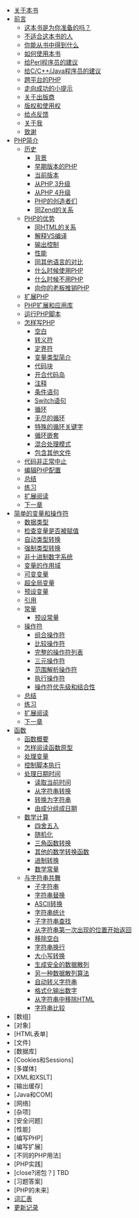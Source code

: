 - [关于本书](README.md)
- [前言](Preface/index.md)
  - [这本书是为你准备的吗？](Preface/is_this_book_for_you.md)
  - [不适合这本书的人](Preface/who_this_book_is_not_for.md)
  - [你能从书中得到什么](Preface/what_you_will_get_out_of_this_book.md)
  - [如何使用本书](Preface/how_to_use_this_book.md)
  - [给Perl程序员的建议](Preface/a_note_for_programmers_comming_from_Perl.md)
  - [给C/C++/Java程序员的建议](Preface/a_note_for_programmers_coming_from_c_cpp_or_java.md)
  - [跨平台的PHP](Preface/cross-platform_php.md)
  - [走向成功的小提示](Preface/tips_for_success.md)
  - [关于出版商](Preface/about_the_publisher.md)
  - [版权和使用权](Preface/copyright_and_usage_rights.md)
  - [给点反馈](Preface/give_something_back.md)
  - [关于我](Preface/about_me.md)
  - [致谢](Preface/acknowledgements.md)
- [PHP简介](Introducing_PHP/index.md)
  - [历史](Introducing_PHP/History/index.md)
    - [背景](Introducing_PHP/History/background.md)
    - [早期版本的PHP](Introducing_PHP/History/early_versions_of_php.md)
    - [当前版本](Introducing_PHP/History/current_release.md)
    - [从PHP 3升级](Introducing_PHP/History/upgrading_from_php_3.md)
    - [从PHP 4升级](Introducing_PHP/History/upgrading_from_php_4.md)
    - [PHP的创造者们](Introducing_PHP/History/the_creators_of_php.md)
    - [同Zend的关系](Introducing_PHP/History/the_zend_relationship.md)
  - [PHP的优势](Introducing_PHP/Advantages_of_PHP/index.md)
    - [同HTML的关系](Introducing_PHP/Advantages_of_PHP/the_html_relationship.md)
    - [解释VS编译](Introducing_PHP/Advantages_of_PHP/interpreting_vs_compiling.md)
    - [输出控制](Introducing_PHP/Advantages_of_PHP/output_control.md)
    - [性能](Introducing_PHP/Advantages_of_PHP/performance.md)
    - [同其他语言的对比](Introducing_PHP/Advantages_of_PHP/competing_languages.md)
    - [什么时候使用PHP](Introducing_PHP/Advantages_of_PHP/when_to_use_php.md)
    - [什么时候不用PHP](Introducing_PHP/Advantages_of_PHP/when_not_to_use_php.md)
    - [向你的老板推销PHP](Introducing_PHP/Advantages_of_PHP/selling_php_to_your_boss.md)
  - [扩展PHP](Introducing_PHP/extending_php.md)
  - [PHP扩展和应用库](Introducing_PHP/pear.md)
  - [运行PHP脚本](Introducing_PHP/running_php_scripts.md)
  - [怎样写PHP](Introducing_PHP/How_PHP_is_written/index.md)
    - [空白](Introducing_PHP/How_PHP_is_written/whitespace.md)
    - [转义符](Introducing_PHP/How_PHP_is_written/escape_sequences.md)
    - [定界符](Introducing_PHP/How_PHP_is_written/heredoc.md)
    - [变量类型简介](Introducing_PHP/How_PHP_is_written/brief_introduction_to_variable_types.md)
    - [代码块](Introducing_PHP/How_PHP_is_written/code_blocks.md)
    - [开合代码岛](Introducing_PHP/How_PHP_is_written/opening_and_closing_code_islands.md)
    - [注释](Introducing_PHP/How_PHP_is_written/comments.md)
    - [条件语句](Introducing_PHP/How_PHP_is_written/conditional_statements.md)
    - [Switch语句](Introducing_PHP/How_PHP_is_written/case_switching.md)
    - [循环](Introducing_PHP/How_PHP_is_written/loops.md)
    - [无尽的循环](Introducing_PHP/How_PHP_is_written/infinite_loops.md)
    - [特殊的循环关键字](Introducing_PHP/How_PHP_is_written/special_loop_keywords.md)
    - [循环嵌套](Introducing_PHP/How_PHP_is_written/loops_within_loops.md)
    - [混合处理模式](Introducing_PHP/How_PHP_is_written/mixed-mode_processing.md)
    - [包含其他文件](Introducing_PHP/How_PHP_is_written/including_other_files.md)
  - [代码非正常中止](Introducing_PHP/abnormal_script_termination.md)
  - [编辑PHP配置](Introducing_PHP/editing_your_php_configuration.md)
  - [总结](Introducing_PHP/summary.md)
  - [练习](Introducing_PHP/exercises.md)
  - [扩展阅读](Introducing_PHP/further_reading.md)
  - [下一章](Introducing_PHP/next_chapter.md)
- [简单的变量和操作符](Simple_variables_and_operators/index.md)
  - [数据类型](Simple_variables_and_operators/types_of_data.md)
  - [检查变量是否被赋值](Simple_variables_and_operators/checking_a_variable_is_set.md)
  - [自动类型转换](Simple_variables_and_operators/automatic_type_conversion.md)
  - [强制类型转换](Simple_variables_and_operators/forcing_a_type_with_type_casting.md)
  - [非十进制数字系统](Simple_variables_and_operators/non-decimal_number_systems.md)
  - [变量的作用域](Simple_variables_and_operators/variable_scope.md)
  - [可变变量](Simple_variables_and_operators/variable_variables.md)
  - [超全局变量](Simple_variables_and_operators/superglobals.md)
  - [预设变量](Simple_variables_and_operators/pre-set_variables.md)
  - [引用](Simple_variables_and_operators/references.md)
  - [常量](Simple_variables_and_operators/Constants/index.md)
    - [预设常量](Simple_variables_and_operators/Constants/pre-set_constants.md)
  - [操作符](Simple_variables_and_operators/Operators/index.md)
    - [组合操作符](Simple_variables_and_operators/Operators/shorthand_unary_operators.md)
    - [比较操作符](Simple_variables_and_operators/Operators/comparison_operators.md)
    - [完整的操作符列表](Simple_variables_and_operators/Operators/complete_operator_list.md)
    - [三元操作符](Simple_variables_and_operators/Operators/the_ternary_operator.md)
    - [范围解析操作符](Simple_variables_and_operators/Operators/the_scope_resolution_operator.md)
    - [执行操作符](Simple_variables_and_operators/Operators/the_execution_operator.md)
    - [操作符优先级和结合性](Simple_variables_and_operators/Operators/operator_precedence_and_associativity.md)
  - [总结](Simple_variables_and_operators/summary.md)
  - [练习](Simple_variables_and_operators/exercises.md)
  - [扩展阅读](Simple_variables_and_operators/further_reading.md)
  - [下一章](Simple_variables_and_operators/next_chapter.md)
- [函数](Functions/index.md)
  - [函数概要](Functions/functions_overview.md)
  - [怎样阅读函数原型](Functions/how_to_read_function_prototypes.md)
  - [处理变量](Functions/working_with_variables.md)
  - [控制脚本执行](Functions/controlling_script_execution.md)
  - [处理日期时间](Functions/Working_with_date_and_time/index.md)
    - [读取当前时间](Functions/Working_with_date_and_time/reading_the_current_time.md)
    - [从字符串转换](Functions/Working_with_date_and_time/converting_from_a_string.md)
    - [转换为字符串](Functions/Working_with_date_and_time/converting_to_a_string.md)
    - [由成分组成日期](Functions/Working_with_date_and_time/converting_from_components.md)
  - [数学计算](Functions/Mathematics/index.md)
    - [四舍五入](Functions/Mathematics/rounding.md)
    - [随机化](Functions/Mathematics/randomisation.md)
    - [三角函数转换](Functions/Mathematics/trigonometrical_conversion.md)
    - [其他的数学转换函数](Functions/Mathematics/other_mathematical_conversion_functions.md)
    - [进制转换](Functions/Mathematics/base_conversion.md)
    - [数学常量](Functions/Mathematics/mathematical_constants.md)
  - [与字符串共舞](Functions/Playing_with_strings/index.md)
    - [子字符串](Functions/Playing_with_strings/reading_from_part_of_a_string.md)
    - [字符串替换](Functions/Playing_with_strings/replacing_parts_of_a_string.md)
    - [ASCII转换](Functions/Playing_with_strings/converting_to_and_from_ASCII.md)
    - [字符串统计](Functions/Playing_with_strings/measuring_strings.md)
    - [子字符串查找](Functions/Playing_with_strings/finding_a_string_within_a_string.md)
    - [从字符串第一次出现的位置开始返回](Functions/Playing_with_strings/returning_the_first_occurrence_of_a_string.md)
    - [移除空白](Functions/Playing_with_strings/trimming_whitespaces.md)
    - [字符串换行](Functions/Playing_with_strings/wrapping_your_lines.md)
    - [大小写转换](Functions/Playing_with_strings/changing_string_case.md)
    - [生成安全的数据散列](Functions/Playing_with_strings/making_a_secure_data_hash.md)
    - [另一种数据散列算法](Functions/Playing_with_strings/alternative_data_hashing.md)
    - [自动转义字符串](Functions/Playing_with_strings/automatically_escaping_strings.md)
    - [格式化输出数字](Functions/Playing_with_strings/pretty-printing_numbers.md)
    - [从字符串中移除HTML](Functions/Playing_with_strings/removing_HTML_from_a_string.md)
    - [字符串比较](Functions/Playing_with_strings/comparing_strings.md)
- [数组]
- [对象]
- [HTML表单]
- [文件]
- [数据库]
- [Cookies和Sessions]
- [多媒体]
- [XML和XSLT]
- [输出缓存]
- [Java和COM]
- [网络]
- [杂项]
- [安全问题]
- [性能]
- [编写PHP]
- [编写扩展]
- [不同的PHP用法]
- [PHP实践]
- [close?闭包？] TBD
- [习题答案]
- [PHP的未来]
- [词汇表](GLOSSARY.md)
- [更新记录](Notes.md)